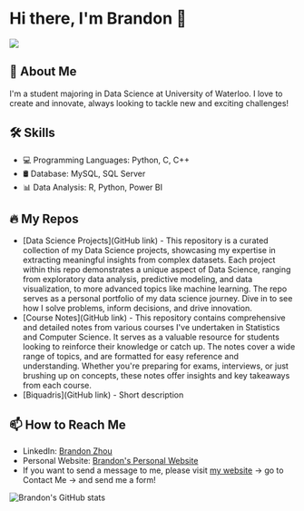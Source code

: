 <!-- ### Hi there 👋 -->

<!--
**brandonzhou2002/brandonzhou2002** is a ✨ _special_ ✨ repository because its `README.md` (this file) appears on your GitHub profile.

Here are some ideas to get you started:

- 🔭 I’m currently working on ...
- 🌱 I’m currently learning ...
- 👯 I’m looking to collaborate on ...
- 🤔 I’m looking for help with ...
- 💬 Ask me about ...
- 📫 How to reach me: ...
- 😄 Pronouns: ...
- ⚡ Fun fact: ...
-->

# Hi there, I'm Brandon 👋

![](https://komarev.com/ghpvc/?username=brandonzhou2002)

## 🚀 About Me
I'm a student majoring in Data Science at University of Waterloo. I love to create and innovate, always looking to tackle new and exciting challenges!

## 🛠 Skills
- 💻 Programming Languages: Python, C, C++
- 🛢 Database: MySQL, SQL Server
- 📊 Data Analysis: R, Python, Power BI

## 🔥 My Repos
- [Data Science Projects](GitHub link) - This repository is a curated collection of my Data Science projects, showcasing my expertise in extracting meaningful insights from complex datasets. Each project within this repo demonstrates a unique aspect of Data Science, ranging from exploratory data analysis, predictive modeling, and data visualization, to more advanced topics like machine learning. The repo serves as a personal portfolio of my data science journey. Dive in to see how I solve problems, inform decisions, and drive innovation.
- [Course Notes](GitHub link) - This repository contains comprehensive and detailed notes from various courses I've undertaken in Statistics and Computer Science. It serves as a valuable resource for students looking to reinforce their knowledge or catch up. The notes cover a wide range of topics, and are formatted for easy reference and understanding. Whether you're preparing for exams, interviews, or just brushing up on concepts, these notes offer insights and key takeaways from each course.
- [Biquadris](GitHub link) - Short description

## 📫 How to Reach Me
- LinkedIn: [Brandon Zhou](linkedin.com/in/zihaozhou)
- Personal Website: [Brandon's Personal Website](student.math.uwaterloo.ca/~z458zhou/)
- If you want to send a message to me, please visit [my website](student.math.uwaterloo.ca/~z458zhou/) -> go to Contact Me -> and send me a form!

![Brandon's GitHub stats](https://github-readme-stats.vercel.app/api?username=brandonzhou2002&show_icons=true&theme=radical)
